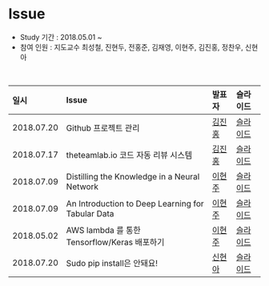 # Issue

- Study 기간 : 2018.05.01 ~
- 참여 인원 : 지도교수 최성철, 진현두, 전홍준, 김재영, 이현주, 김진홍, 정찬우, 신현아

<br>

| 일시         | Issue                                             |                    발표자             | 슬라이드 |
| :--------- | :------------------------------------------------- | :----------------------------------- | :----- |
| 2018.07.20 | Github 프로젝트 관리                                  | [김진홍](https://github.com/jinongkim)   | [슬라이드](https://docs.google.com/presentation/d/1IesZ26C4E_ydysZVbsC6g8m5FLoTQpcvLQSJPCrX94Y/edit?usp=sharing) |
| 2018.07.17 | theteamlab.io 코드 자동 리뷰 시스템                     | [김진홍](https://github.com/jinongkim)   | [슬라이드](https://docs.google.com/presentation/d/1ycwQ7tsnc1AVKmIFocZuVuBR2_OBD7uqPSFDoH6hjSU/edit?usp=sharing) |
| 2018.07.09 | Distilling the Knowledge in a Neural Network       | [이현주](https://github.com/hyoenju)   | [슬라이드](https://drive.google.com/open?id=1KpIX4hmEIzVCNO1bCTojsQkJn6HsgbMxwqPdz0Mu7Vc) |
| 2018.07.09 | An Introduction to Deep Learning for Tabular Data  | [이현주](https://github.com/hyoenju)   | [슬라이드](https://drive.google.com/open?id=10oD5XH2UjE4H3-jMco-ByEmAtGgoTyioY7zTE3N8Wpw) |
| 2018.05.02 | AWS lambda 를 통한 Tensorflow/Keras 배포하기          | [이현주](https://github.com/hyoenju)   | [슬라이드](https://drive.google.com/open?id=1KpIX4hmEIzVCNO1bCTojsQkJn6HsgbMxwqPdz0Mu7Vc) |
| 2018.07.20 | Sudo pip install은 안돼요!                           | [신현아](https://github.com/HyunaShin)   | [슬라이드](https://docs.google.com/presentation/d/1EgAwz5t3WGiTPsFyL7zqkxa7_CvsD9HhzyikEefA-Zg/edit?usp=sharing) |
